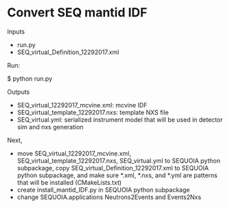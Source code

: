 # Convert SEQ mantid IDF

Inputs
* run.py
* SEQ_virtual_Definition_12292017.xml

Run:

  $ python run.py

Outputs
* SEQ_virtual_12292017_mcvine.xml: mcvine IDF
* SEQ_virtual_template_12292017.nxs: template NXS file
* SEQ_virtual.yml: serialized instrument model that will be used in detector sim and nxs generation

Next,
* move SEQ_virtual_12292017_mcvine.xml, SEQ_virtual_template_12292017.nxs, SEQ_virtual.yml to SEQUOIA python subpackage,
  copy SEQ_virtual_Definition_12292017.xml to SEQUOIA python subpackage,
  and make sure *.xml, *.nxs, and *.yml are patterns that will be installed (CMakeLists.txt)
* create install_mantid_IDF.py in SEQUOIA python subpackage
* change SEQUOIA.applications Neutrons2Events and Events2Nxs